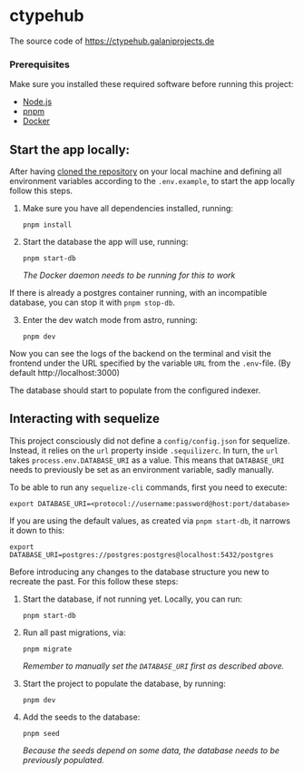 # ctypehub

The source code of https://ctypehub.galaniprojects.de

### Prerequisites

Make sure you installed these required software before running this project:

- [Node.js](https://nodejs.org/en/download/prebuilt-installer)
- [pnpm](https://pnpm.io/installation#using-corepack)
- [Docker](https://docs.docker.com/engine/install/)

## Start the app locally:

After having [cloned the repository](https://docs.github.com/en/repositories/creating-and-managing-repositories/cloning-a-repository) on your local machine and defining all environment variables according to the `.env.example`, to start the app locally follow this steps.

1. Make sure you have all dependencies installed, running:

   ```
   pnpm install
   ```

2. Start the database the app will use, running:

   ```
   pnpm start-db
   ```

   _The Docker daemon needs to be running for this to work_

If there is already a postgres container running, with an incompatible database, you can stop it with `pnpm stop-db`.

3. Enter the dev watch mode from astro, running:

   ```
   pnpm dev
   ```

Now you can see the logs of the backend on the terminal and visit the frontend under the URL specified by the variable `URL` from the `.env`-file.
(By default http://localhost:3000)

The database should start to populate from the configured indexer.

## Interacting with sequelize

This project consciously did not define a `config/config.json` for sequelize.
Instead, it relies on the `url` property inside `.sequilizerc`.
In turn, the `url` takes `process.env.DATABASE_URI` as a value.
This means that `DATABASE_URI` needs to previously be set as an environment variable, sadly manually.

To be able to run any `sequelize-cli` commands, first you need to execute:

```
export DATABASE_URI=<protocol://username:password@host:port/database>
```

If you are using the default values, as created via `pnpm start-db`, it narrows it down to this:

```
export DATABASE_URI=postgres://postgres:postgres@localhost:5432/postgres
```

Before introducing any changes to the database structure you new to recreate the past.
For this follow these steps:

1. Start the database, if not running yet.
   Locally, you can run:
   ```
   pnpm start-db
   ```
2. Run all past migrations, via:

   ```
   pnpm migrate
   ```

   _Remember to manually set the `DATABASE_URI` first as described above._

3. Start the project to populate the database, by running:
   ```
   pnpm dev
   ```
4. Add the seeds to the database:
   ```
   pnpm seed
   ```
   _Because the seeds depend on some data, the database needs to be previously populated._
